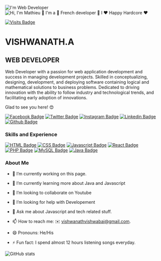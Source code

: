 ![I'm Web Developer](https://richestsoft.com/blog/wp-content/uploads/2019/04/web-development-banner.jpg)
![Hi, I'm Mathieu 👋 I'm a 🚀 French developer 🚀 I ❤️ Happy Hardcore ❤️](https://github.com/matyo91/matyo91/raw/main/assets/github.gif)

[![Visits Badge](https://badges.pufler.dev/visits/puf17640/git-badges)](https://badges.pufler.dev)










# VISHWANATH.A    

## WEB DEVELOPER

Web Developer with a passion for web application development and success in managing development projects. Skilled in conceptualizing, designing, development, and deploying software containing logical and mathematical solutions to business problems. Dedicated to driving innovation with the ability to follow industry and technological trends, and facilitating early adoption of innovations.


Glad to see you here! 😍 

[![Facebook Badge](https://img.shields.io/badge/Facebook-1877F2?style=for-the-badge&logo=facebook&logoColor=white&link=https://www.facebook.com/profile.php?id=100015966349198)](https://www.facebook.com/profile.php?id=100015966349198)
[![Twitter Badge](https://img.shields.io/badge/twitter-1DA1F2?style=for-the-badge&logo=twitter&logoColor=white&link=https://twitter.com/mr_vishwabai007?s=09)](https://twitter.com/vishwanath231)
[![Instagram Badge](https://img.shields.io/badge/Instagram-E4405F?style=for-the-badge&logo=instagram&logoColor=white)](https://instagram.com/vishwanath.official)
[![Linkedin Badge](https://img.shields.io/badge/LinkedIn-0077B5?style=for-the-badge&logo=linkedin&logoColor=white)](https://www.linkedin.com/in/vishwanath-a-2902a0197/)
[![Github Badge](https://img.shields.io/badge/GitHub-100000?style=for-the-badge&logo=github&logoColor=white)](https://github.com/vishwanath231)

### Skills and Experience

  [![HTML Badge](https://img.shields.io/badge/HTML5%20-%23E34F26.svg?&style=for-the-badge&logo=html5&logoColor=white)](https://www.w3schools.com/html/)
  [![CSS Badge](https://img.shields.io/badge/CSS3%20-%231572B6.svg?&style=for-the-badge&logo=css3&logoColor=white)](https://www.w3schools.com/css/)
  [![Javascript Badge](https://img.shields.io/badge/JAVASCRIPT%20-%23323330.svg?&style=for-the-badge&logo=javascript&logoColor=%23F7DF1E)](https://www.w3schools.com/js/DEFAULT.asp)
  [![React Badge](https://img.shields.io/badge/React-20232A?style=for-the-badge&logo=react&logoColor=61DAFB)](https://www.w3schools.com/react/default.asp)
  [![PHP Badge](https://img.shields.io/badge/PHP-777BB4?style=for-the-badge&logo=PHP&logoColor=white)](https://www.w3schools.com/php/)
  [![MySQL Badge](https://img.shields.io/badge/MySQL-00000F?style=for-the-badge&logo=mysql&logoColor=white)](https://www.w3schools.com/php/php_mysql_intro.asp)
  [![Java Badge](https://img.shields.io/badge/JAVA-%23ED8B00.svg?&style=for-the-badge&logo=java&logoColor=white)](https://www.w3schools.com/java/java_intro.asp)

### About Me

- 🔭 I’m currently working on this page. 

- 🌱 I’m currently learning more about Java and Javascript 

- 👯 I’m looking to collaborate on Youtube 

- 🤔 I’m looking for help with Developement 

- 💬 Ask me about Javascript and tech related stuff. 

- 📫 How to reach me: ✉️ vishwanathvishwabai@gmail.com.

- 😄 Pronouns: He/His 

- ⚡ Fun fact: I spend almost 12 hours listening songs everyday. 

![GitHub stats](https://github-readme-stats.vercel.app/api?username=Vishwanath730&show_icons=true)  

